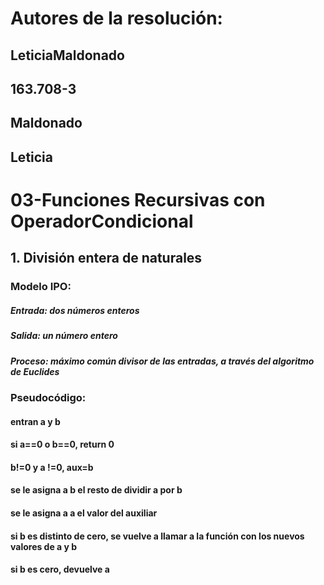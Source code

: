 # Autores de la resolución:
## LeticiaMaldonado
## 163.708-3
## Maldonado
## Leticia
# 03-Funciones Recursivas con OperadorCondicional
## 1. División entera de naturales
### Modelo IPO:
##### Entrada: dos números enteros
##### Salida: un número entero
##### Proceso: máximo común divisor de las entradas, a través del algoritmo de Euclides
### Pseudocódigo:
#### entran a y b
#### si a==0 o b==0, return 0
#### b!=0 y a !=0, aux=b 
#### se le asigna a b el resto de dividir a por b 
#### se le asigna a a el valor del auxiliar
#### si b es distinto de cero, se vuelve a llamar a la función con los nuevos valores de a y b 
#### si b es cero, devuelve a

